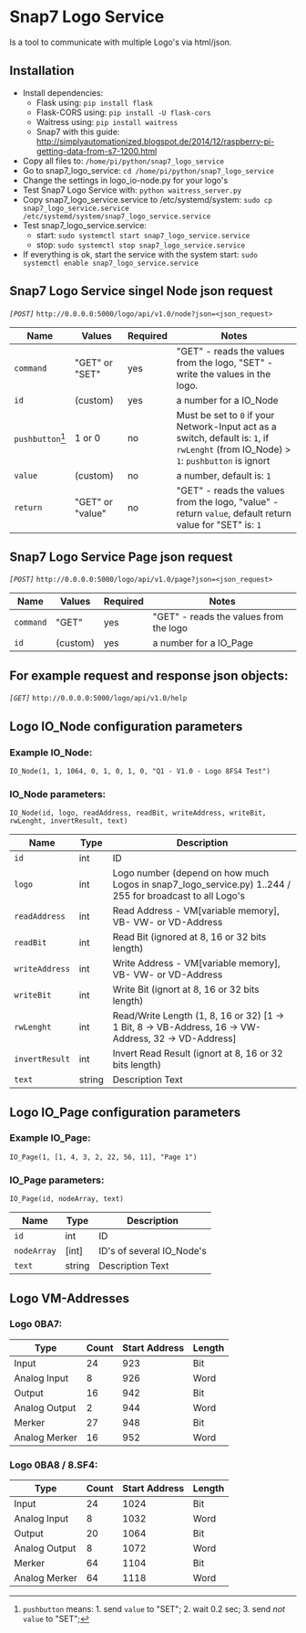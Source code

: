 Snap7 Logo Service
==================

Is a tool to communicate with multiple Logo's via html/json.

## Installation
- Install dependencies:
  - Flask using: `pip install flask`
  - Flask-CORS using: `pip install -U flask-cors`
  - Waitress using: `pip install waitress`
  - Snap7 with this guide: http://simplyautomationized.blogspot.de/2014/12/raspberry-pi-getting-data-from-s7-1200.html
- Copy all files to: `/home/pi/python/snap7_logo_service`
- Go to snap7_logo_service: `cd /home/pi/python/snap7_logo_service`
- Change the settings in logo_io-node.py for your logo's
- Test Snap7 Logo Service with: `python waitress_server.py`
- Copy snap7_logo_service.service to /etc/systemd/system: `sudo cp snap7_logo_service.service /etc/systemd/system/snap7_logo_service.service`
- Test snap7_logo_service.service:
  - start: `sudo systemctl start snap7_logo_service.service`
  - stop: `sudo systemctl stop snap7_logo_service.service`
- If everything is ok, start the service with the system start: `sudo systemctl enable snap7_logo_service.service`

## Snap7 Logo Service singel Node json request
*`[POST]`* `http://0.0.0.0:5000/logo/api/v1.0/node?json=<json_request>`

Name             | Values           | Required | Notes
---------------- | ---------------- | -------- | -------------------------------------
`command`        | "GET" or "SET"   | yes      | "GET" - reads the values from the logo, "SET" - write the values in the logo.
`id`             | (custom)         | yes      | a number for a IO_Node
`pushbutton`[^1] | 1 or 0           | no       | Must be set to `0` if your Network-Input act as a switch, default is: `1`, if `rwLenght` (from IO_Node) > `1`: `pushbutton` is ignort
`value`          | (custom)         | no       | a number, default is: `1`
`return`         | "GET" or "value" | no       | "GET" - reads the values from the logo, "value" - return `value`, default return value for "SET" is: `1`

[^1]: `pushbutton` means: 1. send `value` to "SET";  2. wait 0.2 sec;  3. send *not* `value` to "SET";

## Snap7 Logo Service Page json request
*`[POST]`* `http://0.0.0.0:5000/logo/api/v1.0/page?json=<json_request>`

Name             | Values   | Required | Notes
---------------- | -------- | -------- | -------------------------------------
`command`        | "GET"    | yes      | "GET" - reads the values from the logo
`id`             | (custom) | yes      | a number for a IO_Page

## For example request and response json objects:
*`[GET]`* `http://0.0.0.0:5000/logo/api/v1.0/help`

## Logo IO_Node configuration parameters

### Example IO_Node:

`IO_Node(1, 1, 1064, 0, 1, 0, 1, 0, "Q1 - V1.0 - Logo 8FS4 Test")`

### IO_Node parameters:

`IO_Node(id, logo, readAddress, readBit, writeAddress, writeBit, rwLenght, invertResult, text)`

Name           | Type   | Description
-------------- | ------ | -------------------------------------
`id`           | int    | ID
`logo`         | int    | Logo number (depend on how much Logos in snap7_logo_service.py) 1..244 / 255 for broadcast to all Logo's
`readAddress`  | int    | Read Address - VM[variable memory], VB- VW- or VD-Address
`readBit`      | int    | Read Bit (ignored at 8, 16 or 32 bits length)
`writeAddress` | int    | Write Address - VM[variable memory], VB- VW- or VD-Address
`writeBit`     | int    | Write Bit (ignort at 8, 16 or 32 bits length)
`rwLenght`     | int    | Read/Write Length (1, 8, 16 or 32) [1 -> 1 Bit, 8 -> VB-Address, 16 -> VW-Address, 32 -> VD-Address]
`invertResult` | int    | Invert Read Result (ignort at 8, 16 or 32 bits length)
`text`         | string | Description Text

## Logo IO_Page configuration parameters

### Example IO_Page:

`IO_Page(1, [1, 4, 3, 2, 22, 56, 11], "Page 1")`

### IO_Page parameters:

`IO_Page(id, nodeArray, text)`

Name        | Type   | Description
----------- | ------ | -------------------------------------
`id`        | int    | ID
`nodeArray` | [int]  | ID's of several IO_Node's
`text`      | string | Description Text

## Logo VM-Addresses

### Logo 0BA7:
Type | Count | Start Address | Length
---- | ----- | ------------- | ------
Input | 24 | 923 | Bit
Analog Input | 8 | 926 | Word
Output | 16 | 942 | Bit
Analog Output | 2 | 944 | Word
Merker | 27 | 948 | Bit
Analog Merker | 16 | 952 | Word

### Logo 0BA8 / 8.SF4:
Type | Count | Start Address | Length
---- | ----- | ------------- | ------
Input | 24 | 1024 | Bit
Analog Input | 8 | 1032 | Word
Output | 20 | 1064 | Bit
Analog Output | 8 | 1072 | Word
Merker | 64 | 1104 | Bit
Analog Merker | 64 | 1118 | Word
